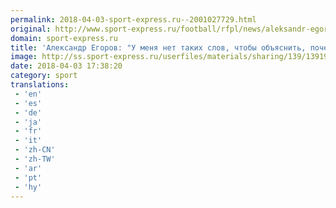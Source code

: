```yaml
---
permalink: 2018-04-03-sport-express.ru--2001027729.html
original: http://www.sport-express.ru/football/rfpl/news/aleksandr-egorov-u-menya-net-takih-slov-chtoby-obyasnit-pochemu-meshkov-ne-udalil-fernandu-eto-sudeyskiy-promah-1391950/
domain: sport-express.ru
title: 'Александр Егоров: "У меня нет таких слов, чтобы объяснить, почему Мешков не удалил Фернанду. Это судейский промах"'
image: http://ss.sport-express.ru/userfiles/materials/sharing/139/1391950.jpg
date: 2018-04-03 17:38:20
category: sport
translations: 
 - 'en'
 - 'es'
 - 'de'
 - 'ja'
 - 'fr'
 - 'it'
 - 'zh-CN'
 - 'zh-TW'
 - 'ar'
 - 'pt'
 - 'hy'
---
```



